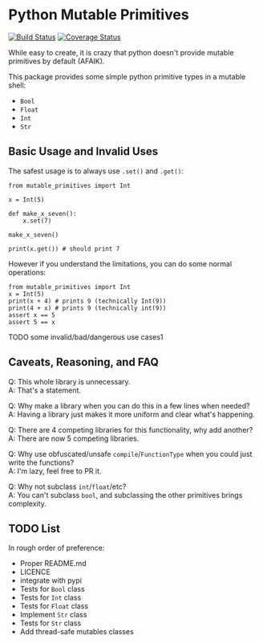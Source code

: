 # Python Mutable Primitives

[![Build Status](https://travis-ci.com/das-intensity/python-mutable-primitives.svg?branch=master)](https://travis-ci.com/das-intensity/python-mutable-primitives)
[![Coverage Status](https://coveralls.io/repos/github/das-intensity/python-mutable-primitives/badge.svg?branch=master)](https://coveralls.io/github/das-intensity/python-mutable-primitives?branch=master)

While easy to create, it is crazy that python doesn't provide mutable primitives by default (AFAIK).

This package provides some simple python primitive types in a mutable shell:
- `Bool`
- `Float`
- `Int`
- `Str`


## Basic Usage and Invalid Uses

The safest usage is to always use `.set()` and `.get()`:
```
from mutable_primitives import Int

x = Int(5)

def make_x_seven():
    x.set(7)

make_x_seven()

print(x.get()) # should print 7
```

However if you understand the limitations, you can do some normal operations:
```
from mutable_primitives import Int
x = Int(5)
print(x + 4) # prints 9 (technically Int(9))
print(4 + x) # prints 9 (technically int(9))
assert x == 5
assert 5 == x
```

TODO some invalid/bad/dangerous use cases1


## Caveats, Reasoning, and FAQ

Q: This whole library is unnecessary.  
A: That's a statement.

Q: Why make a library when you can do this in a few lines when needed?  
A: Having a library just makes it more uniform and clear what's happening.

Q: There are 4 competing libraries for this functionality, why add another?  
A: There are now 5 competing libraries.

Q: Why use obfuscated/unsafe `compile`/`FunctionType` when you could just write the functions?  
A: I'm lazy, feel free to PR it.

Q: Why not subclass `int`/`float`/etc?  
A: You can't subclass `bool`, and subclassing the other primitives brings complexity.


## TODO List

In rough order of preference:

- Proper README.md
- LICENCE
- integrate with pypi
- Tests for `Bool` class
- Tests for `Int` class
- Tests for `Float` class
- Implement `Str` class
- Tests for `Str` class
- Add thread-safe mutables classes
